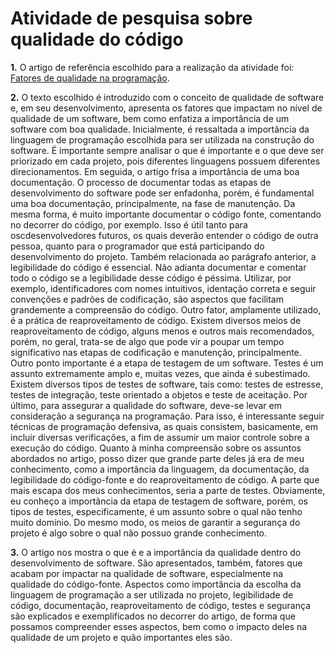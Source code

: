 # Atividade de pesquisa sobre qualidade do código

**1.** O artigo de referência escolhido para a realização da atividade foi: [Fatores de qualidade na programação](https://www.devmedia.com.br/fatores-de-qualidade-na-programacao/29780).

**2.** O texto escolhido é introduzido com o conceito de qualidade de software e, em seu desenvolvimento, apresenta os fatores que impactam no nível de qualidade de um software, bem como enfatiza a importância de um software com boa qualidade.
    Inicialmente, é ressaltada a importância da linguagem de programação escolhida para ser utilizada na construção do software. É importante
sempre analisar o que é importante e o que deve ser priorizado em cada projeto, pois diferentes linguagens possuem diferentes direcionamentos. 
    Em seguida, o artigo frisa a importância de uma boa documentação. O processo de documentar todas as etapas de desenvolvimento do software 
pode ser enfadonha, porém, é fundamental uma boa documentação, principalmente, na fase de manutenção. Da mesma forma, é muito importante documentar o código fonte, comentando no decorrer do código, por exemplo. Isso é útil tanto para oscdesenvolvedores futuros, os quais deverão entender o código de outra pessoa, quanto para o programador que está participando do desenvolvimento do projeto.
	Também relacionada ao parágrafo anterior, a legibilidade do código é essencial. Não adianta documentar e comentar todo o código se a 
legibilidade desse código é péssima. Utilizar, por exemplo, identificadores com nomes intuitivos, identação correta e seguir convenções e padrões de codificação, são aspectos que facilitam grandemente a compreensão do código.
	Outro fator, amplamente utilizado, é a prática de reaproveitamento de código. Existem diversos meios de reaproveitamento de código, alguns 
menos e outros mais recomendados, porém, no geral, trata-se de algo que pode vir a poupar um tempo significativo nas etapas de codificação e manutenção, principalmente.
	Outro ponto importante é a etapa de testagem de um software. Testes é um assunto extremamente amplo e, muitas vezes, que ainda é 
subestimado. Existem diversos tipos de testes de software, tais como: testes de estresse, testes de integração, teste orientado a objetos e teste de aceitação.
	Por último, para assegurar a qualidade do software, deve-se levar em consideração a segurança na programação. Para isso, é interessante 
seguir técnicas de programação defensiva, as quais consistem, basicamente, em incluir diversas verificações, a fim de assumir um maior controle sobre a execução do código.
	Quanto à minha compreensão sobre os assuntos abordados no artigo, posso dizer que grande parte deles já era de meu conhecimento, como a 
importância da linguagem, da documentação, da legibilidade do código-fonte e do reaproveitamento de código. A parte que mais escapa dos meus conhecimentos, seria a parte de testes. Obviamente, eu conheço a importância da etapa de testagem de software, porém, os tipos de testes, especificamente, é um assunto sobre o qual não tenho muito domínio. Do mesmo modo, os meios de garantir a segurança do projeto é algo sobre o qual não possuo grande conhecimento.

**3.** O artigo nos mostra o que é e a importância da qualidade dentro do desenvolvimento de software. São apresentados, também, fatores que acabam por impactar na qualidade de software, especialmente na qualidade do código-fonte. Aspectos como importância da escolha da linguagem de programação a ser utilizada no projeto, legibilidade de código, documentação, reaproveitamento de código, testes e segurança são explicados e exemplificados no decorrer do artigo, de forma que possamos compreender esses aspectos, bem como o impacto deles na qualidade de um projeto e quão importantes eles são.